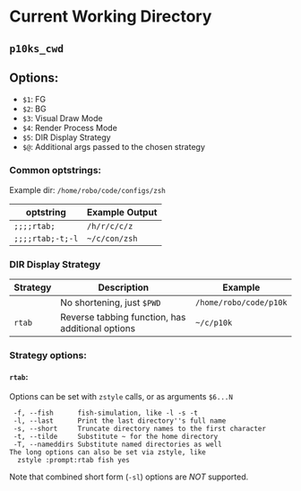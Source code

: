 # Current Working Directory
## `p10ks_cwd`

## Options:
 - `$1`: FG
 - `$2`: BG
 - `$3`: Visual Draw Mode
 - `$4`: Render Process Mode
 - `$5`: DIR Display Strategy
 - `$@`: Additional args passed to the chosen strategy

### Common optstrings:

Example dir: `/home/robo/code/configs/zsh`

| optstring        | Example Output |
| ---------------- | -------------- |
| `;;;;rtab;`      | `/h/r/c/c/z`   |
| `;;;;rtab;-t;-l` | `~/c/con/zsh`  |

### DIR Display Strategy

| Strategy | Description                                      | Example                |
| -------- | ------------------------------------------------ | ---------------------- |
|          | No shortening, just `$PWD`                       | `/home/robo/code/p10k` |
| `rtab`   | Reverse tabbing function, has additional options | `~/c/p10k`             |

### Strategy options:

#### `rtab`:

Options can be set with `zstyle` calls, or as arguments `$6...N`

```
 -f, --fish      fish-simulation, like -l -s -t
 -l, --last      Print the last directory''s full name
 -s, --short     Truncate directory names to the first character
 -t, --tilde     Substitute ~ for the home directory
 -T, --nameddirs Substitute named directories as well
The long options can also be set via zstyle, like
  zstyle :prompt:rtab fish yes
```

Note that combined short form (`-sl`) options are *NOT* supported.
